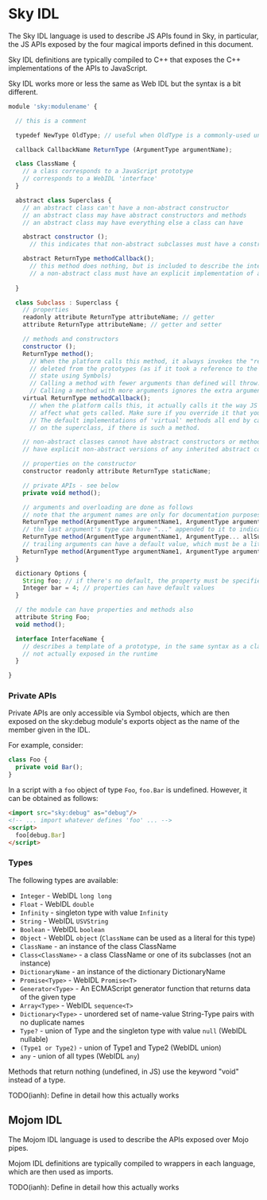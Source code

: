 Sky IDL
=======

The Sky IDL language is used to describe JS APIs found in Sky, in
particular, the JS APIs exposed by the four magical imports defined in
this document.

Sky IDL definitions are typically compiled to C++ that exposes the C++
implementations of the APIs to JavaScript.

Sky IDL works more or less the same as Web IDL but the syntax is a bit
different.

```javascript
module 'sky:modulename' {

  // this is a comment

  typedef NewType OldType; // useful when OldType is a commonly-used union

  callback CallbackName ReturnType (ArgumentType argumentName);

  class ClassName {
    // a class corresponds to a JavaScript prototype
    // corresponds to a WebIDL 'interface'
  }

  abstract class Superclass {
    // an abstract class can't have a non-abstract constructor
    // an abstract class may have abstract constructors and methods
    // an abstract class may have everything else a class can have

    abstract constructor ();
      // this indicates that non-abstract subclasses must have a constructor with the given arguments

    abstract ReturnType methodCallback();
      // this method does nothing, but is included to describe the interface that subclasses will implement
      // a non-abstract class must have an explicit implementation of all inherited abstract methods
    
  }

  class Subclass : Superclass {
    // properties
    readonly attribute ReturnType attributeName; // getter
    attribute ReturnType attributeName; // getter and setter

    // methods and constructors
    constructor ();
    ReturnType method();
      // When the platform calls this method, it always invokes the "real" method, even if it's been
      // deleted from the prototypes (as if it took a reference to the method at startup, and stored
      // state using Symbols)
      // Calling a method with fewer arguments than defined will throw.
      // Calling a method with more arguments ignores the extra arguments.
    virtual ReturnType methodCallback();
      // when the platform calls this, it actually calls it the way JS would, so author overrides do
      // affect what gets called. Make sure if you override it that you call the superclass implementation!
      // The default implementations of 'virtual' methods all end by calling the identically named method
      // on the superclass, if there is such a method.

    // non-abstract classes cannot have abstract constructors or methods, and in particular, must
    // have explicit non-abstract versions of any inherited abstract constructors or methods

    // properties on the constructor
    constructor readonly attribute ReturnType staticName;

    // private APIs - see below
    private void method();

    // arguments and overloading are done as follows
    // note that the argument names are only for documentation purposes
    ReturnType method(ArgumentType argumentName1, ArgumentType argumentName2);
    // the last argument's type can have "..." appended to it to indicate a varargs-like situation
    ReturnType method(ArgumentType argumentName1, ArgumentType... allSubsequentArguments);
    // trailing arguments can have a default value, which must be a literal of the given type
    ReturnType method(ArgumentType argumentName1, ArgumentType argumentName2 = defaultValue);
  }

  dictionary Options {
    String foo; // if there's no default, the property must be specified or it's a TypeError
    Integer bar = 4; // properties can have default values
  }

  // the module can have properties and methods also
  attribute String Foo;
  void method();

  interface InterfaceName {
    // describes a template of a prototype, in the same syntax as a class
    // not actually exposed in the runtime
  }

}
```

### Private APIs ###

Private APIs are only accessible via Symbol objects, which are then
exposed on the sky:debug module's exports object as the name of the
member given in the IDL.

For example, consider:

```javascript
class Foo {
  private void Bar();
}
```

In a script with a ``foo`` object of type ``Foo``, ``foo.Bar`` is
undefined. However, it can be obtained as follows:

```html
<import src="sky:debug" as="debug"/>
<!-- ... import whatever defines 'foo' ... -->
<script>
  foo[debug.Bar]
</script>
```

### Types ###

The following types are available:

* ``Integer`` - WebIDL ``long long``
* ``Float`` - WebIDL ``double``
* ``Infinity`` - singleton type with value ``Infinity``
* ``String`` - WebIDL ``USVString``
* ``Boolean`` - WebIDL ``boolean``
* ``Object`` - WebIDL ``object`` (``ClassName`` can be used as a literal for this type)
* ``ClassName`` - an instance of the class ClassName
* ``Class<ClassName>`` - a class ClassName or one of its subclasses (not an instance)
* ``DictionaryName`` - an instance of the dictionary DictionaryName
* ``Promise<Type>`` - WebIDL ``Promise<T>``
* ``Generator<Type>`` - An ECMAScript generator function that returns data of the given type
* ``Array<Type>`` - WebIDL ``sequence<T>``
* ``Dictionary<Type>`` - unordered set of name-value String-Type pairs with no duplicate names
* ``Type?`` - union of Type and the singleton type with value ``null`` (WebIDL nullable)
* ``(Type1 or Type2)`` - union of Type1 and Type2 (WebIDL union)
* ``any`` - union of all types (WebIDL ``any``)

Methods that return nothing (undefined, in JS) use the keyword "void"
instead of a type.


TODO(ianh): Define in detail how this actually works


Mojom IDL
---------

The Mojom IDL language is used to describe the APIs exposed over Mojo
pipes.

Mojom IDL definitions are typically compiled to wrappers in each
language, which are then used as imports.

TODO(ianh): Define in detail how this actually works
